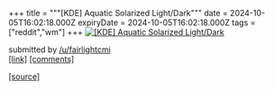 +++
title = """[KDE] Aquatic Solarized Light/Dark"""
date = 2024-10-05T16:02:18.000Z
expiryDate = 2024-10-05T16:02:18.000Z
tags = ["reddit","wm"]
+++
[![[KDE] Aquatic Solarized Light/Dark](https://b.thumbs.redditmedia.com/MM4dm97x43_sFT6dQacIXNQt56UGig7--P_Upteyg3E.jpg "[KDE] Aquatic Solarized Light/Dark")](https://www.reddit.com/r/unixporn/comments/1fwtom0/kde_aquatic_solarized_lightdark/)

submitted by [/u/fairlightcmi](https://www.reddit.com/user/fairlightcmi)  
[\[link\]](https://www.reddit.com/gallery/1fwtom0) [\[comments\]](https://www.reddit.com/r/unixporn/comments/1fwtom0/kde_aquatic_solarized_lightdark/)

[[source]](https://www.reddit.com/r/unixporn/comments/1fwtom0/kde_aquatic_solarized_lightdark/)
